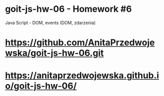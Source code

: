 # goit-js-hw-06 - Homework #6
Java Script - DOM, events (DOM, zdarzenia)
# https://github.com/AnitaPrzedwojewska/goit-js-hw-06.git
# https://anitaprzedwojewska.github.io/goit-js-hw-06/